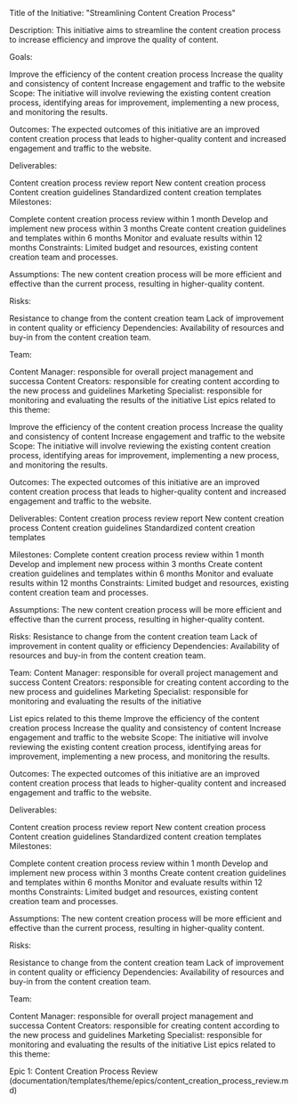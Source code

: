 
Title of the Initiative: "Streamlining Content Creation Process"


Description: This initiative aims to streamline the content creation process to increase efficiency and improve the quality of content.

Goals:


Improve the efficiency of the content creation process
Increase the quality and consistency of content
Increase engagement and traffic to the website
Scope: The initiative will involve reviewing the existing content creation process, identifying areas for improvement, implementing a new process, and monitoring the results.

Outcomes: The expected outcomes of this initiative are an improved content creation process that leads to higher-quality content and increased engagement and traffic to the website.

Deliverables:

Content creation process review report
New content creation process
Content creation guidelines
Standardized content creation templates
Milestones:

Complete content creation process review within 1 month
Develop and implement new process within 3 months
Create content creation guidelines and templates within 6 months
Monitor and evaluate results within 12 months
Constraints: Limited budget and resources, existing content creation team and processes.

Assumptions: The new content creation process will be more efficient and effective than the current process, resulting in higher-quality content.

Risks:

Resistance to change from the content creation team
Lack of improvement in content quality or efficiency
Dependencies: Availability of resources and buy-in from the content creation team.

Team:

Content Manager: responsible for overall project management and successa
Content Creators: responsible for creating content according to the new process and guidelines
Marketing Specialist: responsible for monitoring and evaluating the results of the initiative
List epics related to this theme:

Improve the efficiency of the content creation process Increase the quality and consistency of content Increase engagement and traffic to the website Scope: The initiative will involve reviewing the existing content creation process, identifying areas for improvement, implementing a new process, and monitoring the results.

Outcomes: The expected outcomes of this initiative are an improved content creation process that leads to higher-quality content and increased engagement and traffic to the website.

Deliverables: Content creation process review report New content creation process Content creation guidelines Standardized content creation templates

Milestones: Complete content creation process review within 1 month Develop and implement new process within 3 months Create content creation guidelines and templates within 6 months Monitor and evaluate results within 12 months Constraints: Limited budget and resources, existing content creation team and processes.

Assumptions: The new content creation process will be more efficient and effective than the current process, resulting in higher-quality content.

Risks: Resistance to change from the content creation team Lack of improvement in content quality or efficiency Dependencies: Availability of resources and buy-in from the content creation team.

Team: Content Manager: responsible for overall project management and success Content Creators: responsible for creating content according to the new process and guidelines Marketing Specialist: responsible for monitoring and evaluating the results of the initiative

List epics related to this theme
Improve the efficiency of the content creation process Increase the quality and consistency of content Increase engagement and traffic to the website Scope: The initiative will involve reviewing the existing content creation process, identifying areas for improvement, implementing a new process, and monitoring the results.

Outcomes: The expected outcomes of this initiative are an improved content creation process that leads to higher-quality content and increased engagement and traffic to the website.

Deliverables:

Content creation process review report New content creation process Content creation guidelines Standardized content creation templates Milestones:

Complete content creation process review within 1 month Develop and implement new process within 3 months Create content creation guidelines and templates within 6 months Monitor and evaluate results within 12 months Constraints: Limited budget and resources, existing content creation team and processes.

Assumptions: The new content creation process will be more efficient and effective than the current process, resulting in higher-quality content.

Risks:

Resistance to change from the content creation team Lack of improvement in content quality or efficiency Dependencies: Availability of resources and buy-in from the content creation team.

Team:

Content Manager: responsible for overall project management and successa Content Creators: responsible for creating content according to the new process and guidelines Marketing Specialist: responsible for monitoring and evaluating the results of the initiative List epics related to this theme:

Epic 1: Content Creation Process Review (documentation/templates/theme/epics/content_creation_process_review.md)
